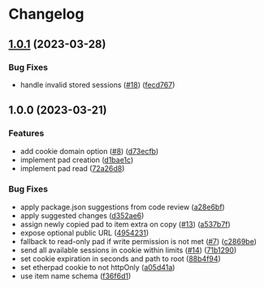 # Changelog

## [1.0.1](https://github.com/graasp/graasp-plugin-etherpad/compare/v1.0.0...v1.0.1) (2023-03-28)


### Bug Fixes

* handle invalid stored sessions ([#18](https://github.com/graasp/graasp-plugin-etherpad/issues/18)) ([fecd767](https://github.com/graasp/graasp-plugin-etherpad/commit/fecd767651fa7b349062fcef23fe5fd7fe7ca5f1))

## 1.0.0 (2023-03-21)


### Features

* add cookie domain option ([#8](https://github.com/graasp/graasp-plugin-etherpad/issues/8)) ([d73ecfb](https://github.com/graasp/graasp-plugin-etherpad/commit/d73ecfb3a292f5ecc4d8191414ae0f26b5fc9ea7))
* implement pad creation ([d1bae1c](https://github.com/graasp/graasp-plugin-etherpad/commit/d1bae1c734bc8866c2dee6527d3a74583afa3e7e))
* implement pad read ([72a26d8](https://github.com/graasp/graasp-plugin-etherpad/commit/72a26d8acb3d2b27ef66c352278ef0316df91866))


### Bug Fixes

* apply package.json suggestions from code review ([a28e6bf](https://github.com/graasp/graasp-plugin-etherpad/commit/a28e6bfb018c8e1be30a85953b0316227c35c802))
* apply suggested changes ([d352ae6](https://github.com/graasp/graasp-plugin-etherpad/commit/d352ae608afa6abf1f53cae736ea17457fe89a85))
* assign newly copied pad to item extra on copy ([#13](https://github.com/graasp/graasp-plugin-etherpad/issues/13)) ([a537b7f](https://github.com/graasp/graasp-plugin-etherpad/commit/a537b7fd50b10daa00991231a022f84d9d17b839))
* expose optional public URL ([4954231](https://github.com/graasp/graasp-plugin-etherpad/commit/49542317fbb5a2293011a6286792e66fb87b9a83))
* fallback to read-only pad if write permission is not met ([#7](https://github.com/graasp/graasp-plugin-etherpad/issues/7)) ([c2869be](https://github.com/graasp/graasp-plugin-etherpad/commit/c2869be72302cb25747dbeb9edbb3c8db6cfcf7d))
* send all available sessions in cookie within limits ([#14](https://github.com/graasp/graasp-plugin-etherpad/issues/14)) ([71b1290](https://github.com/graasp/graasp-plugin-etherpad/commit/71b12907b28ae1b91f0a3916a99480e2427ceda6))
* set cookie expiration in seconds and path to root ([88b4f94](https://github.com/graasp/graasp-plugin-etherpad/commit/88b4f9428edd18cf5713444ce5d5478eee2d8e5b))
* set etherpad cookie to not httpOnly ([a05d41a](https://github.com/graasp/graasp-plugin-etherpad/commit/a05d41aff350bb730b49d7bba38c578db8d66afb))
* use item name schema ([f36f6d1](https://github.com/graasp/graasp-plugin-etherpad/commit/f36f6d17e8e0754de615d7fb32854dbb24e59779))
